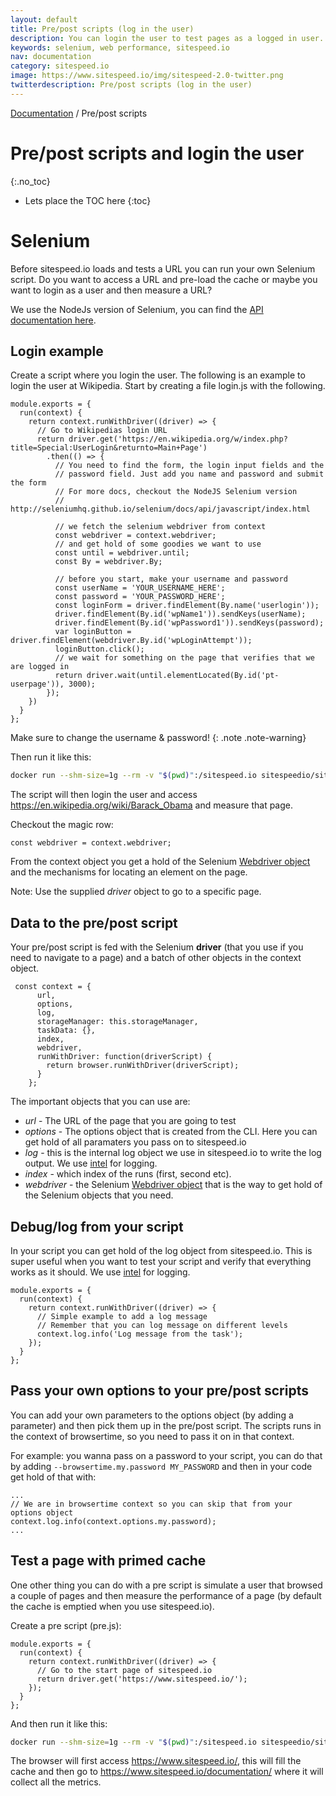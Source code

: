```yaml
---
layout: default
title: Pre/post scripts (log in the user)
description: You can login the user to test pages as a logged in user.
keywords: selenium, web performance, sitespeed.io
nav: documentation
category: sitespeed.io
image: https://www.sitespeed.io/img/sitespeed-2.0-twitter.png
twitterdescription: Pre/post scripts (log in the user)
---
```

[Documentation]({{site.baseurl}}/documentation/sitespeed.io/) / Pre/post scripts

# Pre/post scripts and login the user
{:.no_toc}

* Lets place the TOC here
{:toc}

# Selenium
Before sitespeed.io loads and tests a URL you can run your own Selenium script. Do you want to access a URL and pre-load the cache or maybe you want to login as a user and then measure a URL?

We use the NodeJs version of Selenium, you can find the [API documentation here](http://seleniumhq.github.io/selenium/docs/api/javascript/index.html).

## Login example
Create a script where you login the user. The following is an example to login the user at Wikipedia. Start by creating a file login.js with the following.

~~~
module.exports = {
  run(context) {
    return context.runWithDriver((driver) => {
      // Go to Wikipedias login URL
      return driver.get('https://en.wikipedia.org/w/index.php?title=Special:UserLogin&returnto=Main+Page')
        .then(() => {
          // You need to find the form, the login input fields and the
          // password field. Just add you name and password and submit the form
          // For more docs, checkout the NodeJS Selenium version
          // http://seleniumhq.github.io/selenium/docs/api/javascript/index.html

          // we fetch the selenium webdriver from context
          const webdriver = context.webdriver;
          // and get hold of some goodies we want to use
          const until = webdriver.until;
          const By = webdriver.By;

          // before you start, make your username and password
          const userName = 'YOUR_USERNAME_HERE';
          const password = 'YOUR_PASSWORD_HERE';
          const loginForm = driver.findElement(By.name('userlogin'));
          driver.findElement(By.id('wpName1')).sendKeys(userName);
          driver.findElement(By.id('wpPassword1')).sendKeys(password);
          var loginButton = driver.findElement(webdriver.By.id('wpLoginAttempt'));
          loginButton.click();
          // we wait for something on the page that verifies that we are logged in
          return driver.wait(until.elementLocated(By.id('pt-userpage')), 3000);
        });
    })
  }
};
~~~

Make sure to change the username & password!
{: .note .note-warning}

Then run it like this:

~~~bash
docker run --shm-size=1g --rm -v "$(pwd)":/sitespeed.io sitespeedio/sitespeed.io:{% include version/sitespeed.io.txt %} --preScript /sitespeed.io/login.js https://en.wikipedia.org/wiki/Barack_Obama
~~~

The script will then login the user and access https://en.wikipedia.org/wiki/Barack_Obama and measure that page.


Checkout the magic row:

~~~
const webdriver = context.webdriver;
~~~

From the context object you get a hold of the Selenium [Webdriver object](http://seleniumhq.github.io/selenium/docs/api/javascript/module/selenium-webdriver/index.html) and the mechanisms for locating an element on the page.

Note: Use the supplied *driver* object to go to a specific page.

## Data to the pre/post script

Your pre/post script is fed with the Selenium **driver** (that you use if you need to navigate to a page) and a batch of other objects in the context object.

~~~
 const context = {
      url,
      options,
      log,
      storageManager: this.storageManager,
      taskData: {},
      index,
      webdriver,
      runWithDriver: function(driverScript) {
        return browser.runWithDriver(driverScript);
      }
    };
~~~

The important objects that you can use are:
* *url* - The URL of the page that you are going to test
* *options* - The options object that is created from the CLI. Here you can get hold of all paramaters you pass on to sitespeed.io
* *log* - this is the internal log object we use in sitespeed.io to write the log output. We use [intel](https://www.npmjs.com/package/intel) for logging.
* *index* - which index of the runs (first, second etc).
* *webdriver* - the Selenium [Webdriver object](http://seleniumhq.github.io/selenium/docs/api/javascript/module/selenium-webdriver/index.html) that is the way to get hold of the Selenium objects that you need.

## Debug/log from your script
In your script you can get hold of the log object from sitespeed.io. This is super useful when you want to test your script and verify that everything works as it should. We use [intel](https://www.npmjs.com/package/intel) for logging.

~~~
module.exports = {
  run(context) {
    return context.runWithDriver((driver) => {
      // Simple example to add a log message
      // Remember that you can log message on different levels
      context.log.info('Log message from the task');
    });
  }
};
~~~

## Pass your own options to your pre/post scripts
You can add your own parameters to the options object (by adding a parameter) and then pick them up in the pre/post script. The scripts runs in the context of browsertime, so you need to 
pass it on in that context.

For example: you wanna pass on a password to your script, you can do that by adding <code>--browsertime.my.password MY_PASSWORD</code> and then in your code get hold of that with: 

~~~
...
// We are in browsertime context so you can skip that from your options object
context.log.info(context.options.my.password);
...
~~~

## Test a page with primed cache
One other thing you can do with a pre script is simulate a user that browsed a couple of pages and then measure the performance of a page (by default the cache is emptied when you use sitespeed.io).

Create a pre script (pre.js):

~~~
module.exports = {
  run(context) {
    return context.runWithDriver((driver) => {
      // Go to the start page of sitespeed.io
      return driver.get('https://www.sitespeed.io/');
    });
  }
};
~~~

And then run it like this:

~~~bash
docker run --shm-size=1g --rm -v "$(pwd)":/sitespeed.io sitespeedio/sitespeed.io:{% include version/sitespeed.io.txt %} --preScript /sitespeed.io/pre.js -b chrome https://www.sitespeed.io/documentation/
~~~

The browser will first access https://www.sitespeed.io/, this will fill the cache and then go to https://www.sitespeed.io/documentation/ where it will collect all the metrics.
